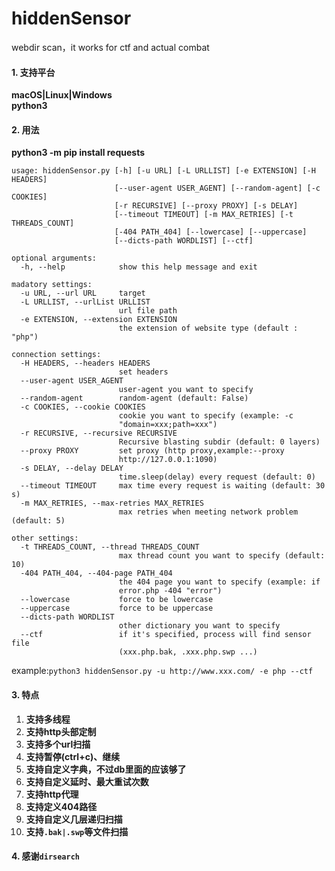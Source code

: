 # hiddenSensor
webdir scan，it works for ctf and actual combat

#### 1. 支持平台      
**macOS|Linux|Windows**  
**python3**

#### 2. 用法    
**python3 -m pip install requests**
```
usage: hiddenSensor.py [-h] [-u URL] [-L URLLIST] [-e EXTENSION] [-H HEADERS]
                       [--user-agent USER_AGENT] [--random-agent] [-c COOKIES]
                       [-r RECURSIVE] [--proxy PROXY] [-s DELAY]
                       [--timeout TIMEOUT] [-m MAX_RETRIES] [-t THREADS_COUNT]
                       [-404 PATH_404] [--lowercase] [--uppercase]
                       [--dicts-path WORDLIST] [--ctf]

optional arguments:
  -h, --help            show this help message and exit

madatory settings:
  -u URL, --url URL     target
  -L URLLIST, --urlList URLLIST
                        url file path
  -e EXTENSION, --extension EXTENSION
                        the extension of website type (default : "php")

connection settings:
  -H HEADERS, --headers HEADERS
                        set headers
  --user-agent USER_AGENT
                        user-agent you want to specify
  --random-agent        random-agent (default: False)
  -c COOKIES, --cookie COOKIES
                        cookie you want to specify (example: -c
                        "domain=xxx;path=xxx")
  -r RECURSIVE, --recursive RECURSIVE
                        Recursive blasting subdir (default: 0 layers)
  --proxy PROXY         set proxy (http proxy,example:--proxy
                        http://127.0.0.1:1090)
  -s DELAY, --delay DELAY
                        time.sleep(delay) every request (default: 0)
  --timeout TIMEOUT     max time every request is waiting (default: 30 s)
  -m MAX_RETRIES, --max-retries MAX_RETRIES
                        max retries when meeting network problem (default: 5)

other settings:
  -t THREADS_COUNT, --thread THREADS_COUNT
                        max thread count you want to specify (default: 10)
  -404 PATH_404, --404-page PATH_404
                        the 404 page you want to specify (example: if
                        error.php -404 "error")
  --lowercase           force to be lowercase
  --uppercase           force to be uppercase
  --dicts-path WORDLIST
                        other dictionary you want to specify
  --ctf                 if it's specified, process will find sensor file
                        (xxx.php.bak, .xxx.php.swp ...)
```   
example:`python3 hiddenSensor.py -u http://www.xxx.com/ -e php --ctf`

#### 3. 特点    
1. **支持多线程**   
2. **支持http头部定制**   
3. **支持多个url扫描**
4. **支持暂停(ctrl+c)、继续**
5. **支持自定义字典，不过db里面的应该够了**
6. **支持自定义延时、最大重试次数**
7. **支持http代理**
8. **支持定义404路径**
9. **支持自定义几层递归扫描**
10. **支持`.bak|.swp`等文件扫描**      

#### 4. 感谢`dirsearch`
